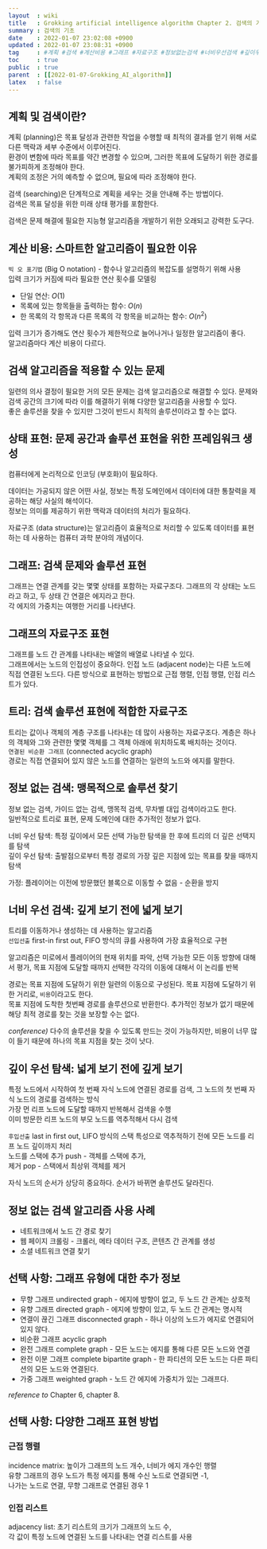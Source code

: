 ```yaml
---
layout  : wiki
title   : Grokking artificial intelligence algorithm Chapter 2. 검색의 기초
summary : 검색의 기초
date    : 2022-01-07 23:02:08 +0900
updated : 2022-01-07 23:08:31 +0900
tag     : #계획 #검색 #계산비용 #그래프 #자료구조 #정보없는검색 #너비우선검색 #깊이우선탐색 
toc     : true
public  : true
parent  : [[2022-01-07-Grokking_AI_algorithm]]
latex   : false
---
```


## 계획 및 검색이란?

계획 (planning)은 목표 달성과 관련한 작업을 수행할 때 최적의 결과를 얻기 위해 서로 다른 맥락과 세부 수준에서 이루어진다.  
환경이 변함에 따라 목표를 약간 변경할 수 있으며, 그러한 목표에 도달하기 위한 경로를 불가피하게 조정해야 한다.  
계획의 조정은 거의 예측할 수 없으며, 필요에 따라 조정해야 한다.

검색 (searching)은 단계적으로 계획을 세우는 것을 안내해 주는 방법이다.  
검색은 목표 달성을 위한 미래 상태 평가를 포함한다.  

검색은 문제 해결에 필요한 지능형 알고리즘을 개발하기 위한 오래되고 강력한 도구다.  

## 계산 비용: 스마트한 알고리즘이 필요한 이유

`빅 오 표기법` (Big O notation) - 함수나 알고리즘의 복잡도를 설명하기 위해 사용  
입력 크기가 커짐에 따라 필요한 연산 횟수를 모델링

* 단일 연산: $O(1)$
* 목록에 있는 항목들을 출력하는 함수: $O(n)$
* 한 목록의 각 항목과 다른 목록의 각 항목을 비교하는 함수: $O(n^2)$

입력 크기가 증가해도 연산 횟수가 제한적으로 늘어나거나 일정한 알고리즘이 좋다.  
알고리즘마다 계산 비용이 다르다.

## 검색 알고리즘을 적용할 수 있는 문제

일련의 의사 결정이 필요한 거의 모든 문제는 검색 알고리즘으로 해결할 수 있다. 문제와 검색 공간의 크기에 따라 이를 해결하기 위해 다양한 알고리즘을 사용할 수 있다.  
좋은 솔루션을 찾을 수 있지만 그것이 반드시 최적의 솔루션이라고 할 수는 없다.  

## 상태 표현: 문제 공간과 솔루션 표현을 위한 프레임워크 생성

컴퓨터에게 논리적으로 인코딩 (부호화)이 필요하다.  

데이터는 가공되지 않은 어떤 사실, 정보는 특정 도메인에서 데이터에 대한 통찰력을 제공하는 해당 사실의 해석이다.  
정보는 의미를 제공하기 위한 맥락과 데이터의 처리가 필요하다.  

자료구조 (data structure)는 알고리즘이 효율적으로 처리할 수 있도록 데이터를 표현하는 데 사용하는 컴퓨터 과학 분야의 개념이다.  

## 그래프: 검색 문제와 솔루션 표현

그래프는 연결 관계를 갖는 몇몇 상태를 포함하는 자료구조다. 그래프의 각 상태는 노드라고 하고, 두 상태 간 연결은 에지라고 한다.  
각 에지의 가중치는 여행한 거리를 나타낸다.  

## 그래프의 자료구조 표현

그래프를 노드 간 관계를 나타내는 배열의 배열로 나타낼 수 있다.  
그래프에서는 노드의 인접성이 중요하다. 인접 노드 (adjacent node)는 다른 노드에 직접 연결된 노드다.
다른 방식으로 표현하는 방법으로 근접 행렬, 인접 행렬, 인접 리스트가 있다.  

## 트리: 검색 솔루션 표현에 적합한 자료구조

트리는 값이나 객체의 계층 구조를 나타내는 데 많이 사용하는 자료구조다. 계층은 하나의 객체와 그와 관련한 몇몇 객체를 그 객체 아래에 위치하도록 배치하는 것이다.  
`연결된 비순환 그래프` (connected acyclic graph)  
경로는 직접 연결되어 있지 않은 노드를 연결하는 일련의 노드와 에지를 말한다.  

## 정보 없는 검색: 맹목적으로 솔루션 찾기

정보 없는 검색, 가이드 없는 검색, 맹목적 검색, 무차별 대입 검색이라고도 한다.  
일반적으로 트리로 표현, 문제 도메인에 대한 추가적인 정보가 없다.  

너비 우선 탐색: 특정 깊이에서 모든 선택 가능한 탐색을 한 후에 트리의 더 깊은 선택지를 탐색  
깊이 우선 탐색: 출발점으로부터 특정 경로의 가장 깊은 지점에 있는 목표를 찾을 때까지 탐색  

가정: 플레이어는 이전에 방문했던 블록으로 이동할 수 없음 - 순환을 방지  

## 너비 우선 검색: 깊게 보기 전에 넓게 보기

트리를 이동하거나 생성하는 데 사용하는 알고리즘  
`선입선출` first-in first out, FIFO 방식의 큐를 사용하여 가장 효율적으로 구현  

알고리즘은 미로에서 플레이어의 현재 위치를 파악, 선택 가능한 모든 이동 방향에 대해서 평가, 목표 지점에 도달할 때까지 선택한 각각의 이동에 대해서 이 논리를 반복  

경로는 목표 지점에 도달하기 위한 일련의 이동으로 구성된다. 목표 지점에 도달하기 위한 거리로, `비용`이라고도 한다.  
목표 지점에 도착한 첫번째 경로를 솔루션으로 반환한다. 추가적인 정보가 없기 때문에 해당 최적 경로를 찾는 것을 보장할 수는 없다.  

*conference)* 다수의 솔루션을 찾을 수 있도록 만드는 것이 가능하지만, 비용이 너무 많이 들기 때문에 하나의 목표 지점을 찾는 것이 낫다.  

## 깊이 우선 탐색: 넓게 보기 전에 깊게 보기

특정 노드에서 시작하여 첫 번째 자식 노드에 연결된 경로를 검색, 그 노드의 첫 번째 자식 노드의 경로를 검색하는 방식  
가장 먼 리프 노드에 도달할 때까지 반복해서 검색을 수행  
이미 방문한 리프 노드의 부모 노드를 역추적해서 다시 검색  

`후입선출` last in first out, LIFO 방식의 스택 특성으로 역추적하기 전에 모든 노드를 리프 노드 깊이까지 처리  
노드를 스택에 추가 push - 객체를 스택에 추가,  
제거 pop - 스택에서 최상위 객체를 제거  

자식 노드의 순서가 상당히 중요하다. 순서가 바뀌면 솔루션도 달라진다.

## 정보 없는 검색 알고리즘 사용 사례

* 네트워크에서 노드 간 경로 찾기
* 웹 페이지 크롤링 - 크롤러, 메타 데이터 구조, 콘텐츠 간 관계를 생성
* 소셜 네트워크 연결 찾기

## 선택 사항: 그래프 유형에 대한 추가 정보

* 무향 그래프 undirected graph - 에지에 방향이 없고, 두 노드 간 관계는 상호적
* 유향 그래프 directed graph - 에지에 방향이 있고, 두 노드 간 관계는 명시적
* 연결이 끊긴 그래프 disconnected graph - 하나 이상의 노드가 에지로 연결되어 있지 않다.
* 비순환 그래프 acyclic graph
* 완전 그래프 complete graph - 모든 노드는 에지를 통해 다른 모든 노드와 연결
* 완전 이분 그래프 complete bipartite graph - 한 파티션의 모든 노드는 다른 파티션의 모든 노드와 연결된다.
* 가중 그래프 weighted graph - 노드 간 에지에 가중치가 있는 그래프다.

*reference to* Chapter 6, chapter 8.  

## 선택 사항: 다양한 그래프 표현 방법

### 근접 행렬

incidence matrix: 높이가 그래프의 노드 개수, 너비가 에지 개수인 행렬  
유향 그래프의 경우 노드가 특정 에지를 통해 수신 노드로 연결되면 -1,  
나가는 노드로 연결, 무향 그래프로 연결된 경우 1

### 인접 리스트

adjacency list: 초기 리스트의 크기가 그래프의 노드 수,  
각 값이 특정 노드에 연결된 노드를 나타내는 연결 리스트를 사용  
 
